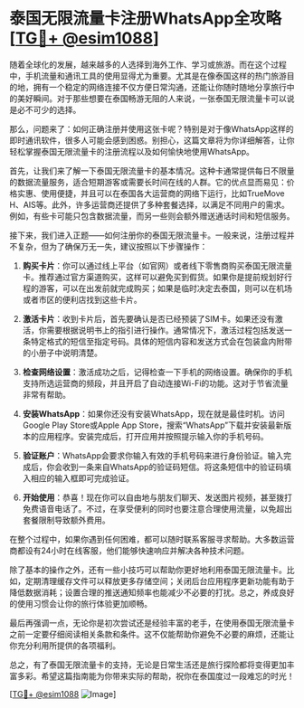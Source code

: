 # 泰国无限流量卡注册WhatsApp全攻略[[TG💪+ @esim1088](https://t.me/s/esim1088)]

随着全球化的发展，越来越多的人选择到海外工作、学习或旅游。而在这个过程中，手机流量和通讯工具的使用显得尤为重要。尤其是在像泰国这样的热门旅游目的地，拥有一个稳定的网络连接不仅方便日常沟通，还能让你随时随地分享旅行中的美好瞬间。对于那些想要在泰国畅游无阻的人来说，一张泰国无限流量卡可以说是必不可少的选择。

那么，问题来了：如何正确注册并使用这张卡呢？特别是对于像WhatsApp这样的即时通讯软件，很多人可能会感到困惑。别担心，这篇文章将为你详细解答，让你轻松掌握泰国无限流量卡的注册流程以及如何愉快地使用WhatsApp。

首先，让我们来了解一下泰国无限流量卡的基本情况。这种卡通常提供每日不限量的数据流量服务，适合短期游客或需要长时间在线的人群。它的优点显而易见：价格实惠、使用便捷，并且可以在泰国各大运营商的网络下运行，比如TrueMove H、AIS等。此外，许多运营商还提供了多种套餐选择，以满足不同用户的需求。例如，有些卡可能只包含数据流量，而另一些则会额外赠送通话时间和短信服务。

接下来，我们进入正题——如何注册你的泰国无限流量卡。一般来说，注册过程并不复杂，但为了确保万无一失，建议按照以下步骤操作：

1. **购买卡片**：你可以通过线上平台（如官网）或者线下零售商购买泰国无限流量卡。推荐通过官方渠道购买，这样可以避免买到假货。如果你是提前规划好行程的游客，可以在出发前就完成购买；如果是临时决定去泰国，则可以在机场或者市区的便利店找到这些卡片。

2. **激活卡片**：收到卡片后，首先要确认是否已经预装了SIM卡。如果还没有激活，你需要根据说明书上的指引进行操作。通常情况下，激活过程包括发送一条特定格式的短信至指定号码。具体的短信内容和发送方式会在包装盒内附带的小册子中说明清楚。

3. **检查网络设置**：激活成功之后，记得检查一下手机的网络设置。确保你的手机支持所选运营商的频段，并且开启了自动连接Wi-Fi的功能。这对于节省流量非常有帮助。

4. **安装WhatsApp**：如果你还没有安装WhatsApp，现在就是最佳时机。访问Google Play Store或Apple App Store，搜索“WhatsApp”下载并安装最新版本的应用程序。安装完成后，打开应用并按照提示输入你的手机号码。

5. **验证账户**：WhatsApp会要求你输入有效的手机号码来进行身份验证。输入完成后，你会收到一条来自WhatsApp的验证码短信。将这条短信中的验证码填入相应的输入框即可完成验证。

6. **开始使用**：恭喜！现在你可以自由地与朋友们聊天、发送图片视频，甚至拨打免费语音电话了。不过，在享受便利的同时也要注意合理使用流量，以免超出套餐限制导致额外费用。

在整个过程中，如果你遇到任何困难，都可以随时联系客服寻求帮助。大多数运营商都设有24小时在线客服，他们能够快速响应并解决各种技术问题。

除了基本的操作之外，还有一些小技巧可以帮助你更好地利用泰国无限流量卡。比如，定期清理缓存文件可以释放更多存储空间；关闭后台应用程序更新功能有助于降低数据消耗；设置合理的推送通知频率也能减少不必要的打扰。总之，养成良好的使用习惯会让你的旅行体验更加顺畅。

最后再强调一点，无论你是初次尝试还是经验丰富的老手，在使用泰国无限流量卡之前一定要仔细阅读相关条款和条件。这不仅能帮助你避免不必要的麻烦，还能让你充分利用所提供的各项福利。

总之，有了泰国无限流量卡的支持，无论是日常生活还是旅行探险都将变得更加丰富多彩。希望这篇指南能为你带来实际的帮助，祝你在泰国度过一段难忘的时光！

[[TG💪+ @esim1088](https://t.me/s/esim1088) ![Image](https://i.postimg.cc/4NQfJmqS/Snipaste-2025-05-13-00-14-12.png)]